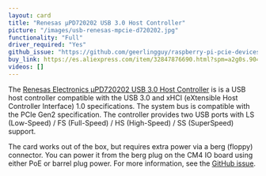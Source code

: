 ```yaml
---
layout: card
title: "Renesas µPD720202 USB 3.0 Host Controller"
picture: "/images/usb-renesas-mpcie-d720202.jpg"
functionality: "Full"
driver_required: "Yes"
github_issue: "https://github.com/geerlingguy/raspberry-pi-pcie-devices/issues/264"
buy_link: https://es.aliexpress.com/item/32847876690.html?spm=a2g0s.9042311.0.0.b2c063c0LQqdvF
videos: []
---
```

The [Renesas Electronics µPD720202 USB 3.0 Host Controller](https://www.renesas.com/us/en/products/interface-connectivity/usb-switches-hubs/upd720202-usb-30-host-controller) is is a USB host controller compatible with the USB 3.0 and xHCI (eXtensible Host Controller Interface) 1.0 specifications. The system bus is compatible with the PCIe Gen2 specification. The controller provides two USB ports with LS (Low-Speed) / FS (Full-Speed) / HS (High-Speed) / SS (SuperSpeed) support.

The card works out of the box, but requires extra power via a berg (floppy) connector. You can power it from the berg plug on the CM4 IO board using either PoE or barrel plug power. For more information, see the [GitHub issue](https://github.com/geerlingguy/raspberry-pi-pcie-devices/issues/264).
